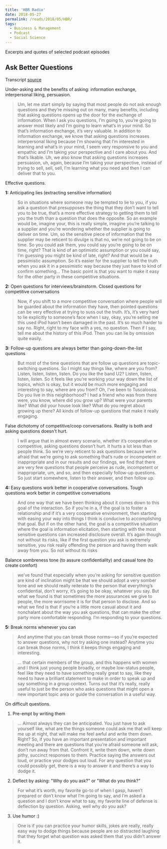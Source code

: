 ```yaml
---
title: 'HBR Radio'
date: 2018-05-27
permalink: /reads/2018/05/HBR/
tags:
  - Business & Management
  - Podcast
  - Social Science
---
```


Excerpts and quotes of selected podcast episodes

Ask Better Questions
------
Transcript [source](https://hbr.org/ideacast/2018/05/ask-better-questions.html)

Under-asking and the benefits of asking: information exchange, interpersonal liking, persuasion.
> Um, let me start simply by saying that most people do not ask enough questions and they’re missing out on many, many benefits, including that asking questions opens up the door for the exchange of information. When I ask you questions, I’m going to, you’re going to answer most likely and I’m going to learn what’s in your mind. So that’s information exchange, it’s very valuable. In addition to information exchange, we know that asking questions increases interpersonal liking because I’m showing that I’m interested in learning and what’s in your mind, I seem very responsive to you and empathic and I’m taking your perspective and I care about you. And that’s likable. Uh, we also know that asking questions increases persuasion, uh, again, because I’m taking your perspective, instead of trying to sell, sell, sell, I’m learning what you need and then I can deliver that to you.

Effective questions. 

**1:** Anticipating lies (extracting sensitive information)
> So in situations where someone may be tempted to lie to you, if you ask a question that presupposes the thing that they don’t want to tell you to be true, that’s a more effective strategy to getting them to tell you the truth than a question that does the opposite. So an example would be, imagine your, this is really simple, imagine you’re talking to a supplier and you’re wondering whether the supplier is going to deliver on time. Um, so the sensitive piece of information that the supplier may be reticent to divulge is that no, we’re not going to be on time. So you could ask them, you could say you’re going to be on time, right? That is kind of an optimistic assumption or you could say, I’m guessing you might be kind of late, right? And that would be a pessimistic assumption. So it’s easier for the supplier to tell the truth when you ask it in a pessimistic way because they just have to kind of confirm something... The basic point is that you want to make it easy for the other party in these competitive situations.

**2:** Open questions for interviews/brainstorm. Closed questions for competitive conversations
> Now, if you shift to a more competitive conversation where people will be guarded about the information they have, then pointed questions can be very effective at trying to suss out the truth. It’s, it’s very hard to lie explicitly to someone’s face when I say, okay, you’re selling me this used iPod hasn’t been damaged in the past. It’s so much harder to say no. Right, right to my face with a yes, no question. Then if I say, tell me about the history of this iPod. Then you can lie by omission quite easily.

**3:** Follow-up questions are always better than going-down-the-list questions
> But most of the time questions that are follow up questions are topic-switching questions. So I might say things like, where are you from? Listen, listen, listen, listen. Do you like the band U2? Listen, listen, listen, listen. So it feels like you’re working your way down the list of topics, which is okay, but it would be much more engaging and interesting to say, where are you from? Oh, I’ve been to Tuscaloosa. Do you live in this neighborhood? I had a friend who was from there were, you know, where did you grow up? What were your parents like? What did your house look like? What do you regret about growing up there? All kinds of follow-up questions that make it really engaging. 

  False dichotomy of competitive/coop conversations. Reality is both and asking questions doesn't hurt.
>  I will argue that in almost every scenario, whether it’s cooperative or competitive, asking questions doesn’t hurt. It hurts a lot less than people think. So we’re very reticent to ask questions because we’re afraid that we’re going to ask something that’s rude or incompetent or inappropriate and in our results and our findings, we find that there are very few questions that people perceive as rude, incompetent or inappropriate, um, and so, and then especially follow-up questions. So just start somewhere, listen to their answer, and then follow up.

<!-- Okay, there is a little contradiction in the next point... -->

**4:** Easy questions work better in cooperative conversations. Tough questions work better in competitive conversations
> And one way that we have been thinking about it comes down to this goal of the interaction. So if you’re in a, if the goal is to foster a relationship and if it’s a very cooperative environment, then starting with easing your way into things I think is conducive to accomplishing that goal. But if on the other hand, the goal is a competitive situation where the goal is information elicitation, then starting with the most sensitive questions can increased disclosure overall. It’s again though not without its risks, like if the first question you ask is extremely sensitive, you risk really offending the person and having them walk away from you. So not without its risks 

  Balance sombreness tone (to assure confidentiality) and casual tone (to create comfort)
>  we’ve found that especially when you’re asking for sensitive question are kind of inclination might be that we should adopt a very somber tone and we should really reiterate to the person that everything’s confidential, don’t worry, it’s going to be okay, whatever you say. But what we found is that sometimes the more assurances we give to people, the more worrisome it is for that person to disclose. And so what we find is that if you’re a little more casual about it and nonchalant about the way you ask questions, that can make the other party more comfortable responding. I’m responding to your questions.

**5:** Break norms whenever you can
> And anytime that you can break those norms—so if you’re expected to answer questions, why not try asking one instead? Anytime you can break those norms, I think it keeps things engaging and interesting.

>  ... that certain members of the group, and this happens with women and I think just young people broadly, or maybe low-status people, feel like they need to have something really great to say, like they need to have a brilliant statement to make in order to speak up and say something in a group context. Turns out that it’s really, really useful to just be the person who asks questions that might open a new important topic area or guide the conversation in a useful way.

On difficult questions. 
1. Pre-empt by writing them
> ... Almost always they can be anticipated. You just have to ask yourself like, what are the things someone could ask me that will keep me up at night, that will make me feel awful and write them down. Right? So, if you have an important presentation and important meeting and there are questions that you’re afraid someone will ask, don’t run away from that. Confront it, write them down, write down pithy, succinct responses to them. Practice saying the answers out loud, or practice your dodges out loud. For any question that you could possibly get, there is a way to answer it and there’s a way to dodge it.

2. Deflect by asking: "Why do you ask?" or "What do you think?"
> For what it’s worth, my favorite go-to of when I gasp, haven’t prepared or don’t know what I’m going to say, and I’m asked a question and I don’t know what to say, my favorite line of defense is deflection by question. Asking, well why do you ask?

3. Use humor :)
> One is if you can practice your humor skills, jokes are really, really easy way to dodge things because people are so distracted laughing that they forget what question was asked them that you didn’t answer it. 
